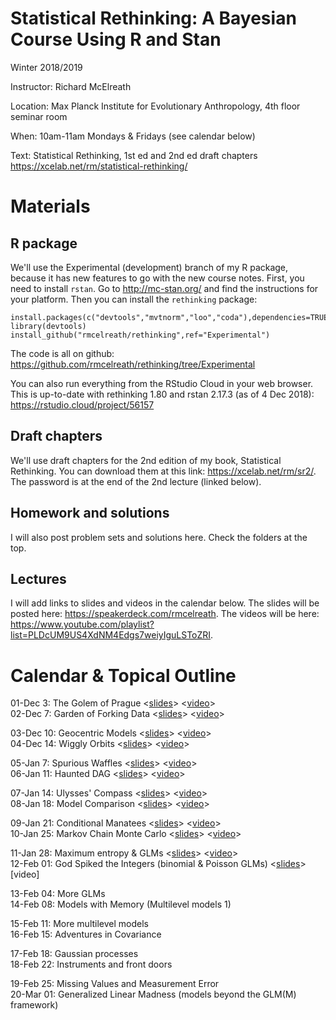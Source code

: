 Statistical Rethinking: A Bayesian Course Using R and Stan
===============

Winter 2018/2019

Instructor: Richard McElreath

Location: Max Planck Institute for Evolutionary Anthropology, 4th floor seminar room

When: 10am-11am Mondays & Fridays (see calendar below)

Text: Statistical Rethinking, 1st ed and 2nd ed draft chapters <https://xcelab.net/rm/statistical-rethinking/>

# Materials

## R package
We'll use the Experimental (development) branch of my R package, because it has new features to go with the new course notes. First, you need to install `rstan`. Go to <http://mc-stan.org/> and find the instructions for your platform. Then you can install the `rethinking` package:
```
install.packages(c("devtools","mvtnorm","loo","coda"),dependencies=TRUE)
library(devtools)
install_github("rmcelreath/rethinking",ref="Experimental")
```
The code is all on github: <https://github.com/rmcelreath/rethinking/tree/Experimental>

You can also run everything from the RStudio Cloud in your web browser. This is up-to-date with rethinking 1.80 and rstan 2.17.3 (as of 4 Dec 2018): <https://rstudio.cloud/project/56157>

## Draft chapters
We'll use draft chapters for the 2nd edition of my book, Statistical Rethinking. You can download them at this link: <https://xcelab.net/rm/sr2/>. The password is at the end of the 2nd lecture (linked below).

## Homework and solutions
I will also post problem sets and solutions here. Check the folders at the top.

## Lectures

I will add links to slides and videos in the calendar below. The slides will be posted here: <https://speakerdeck.com/rmcelreath>. The videos will be here: <https://www.youtube.com/playlist?list=PLDcUM9US4XdNM4Edgs7weiyIguLSToZRI>.

# Calendar & Topical Outline

 
01-Dec 3: The Golem of Prague <[slides](https://speakerdeck.com/rmcelreath/l01-statistical-rethinking-winter-2019)> <[video](https://www.youtube.com/watch?v=4WVelCswXo4)>  
02-Dec 7: Garden of Forking Data <[slides](https://speakerdeck.com/rmcelreath/l02-statistical-rethinking-winter-2019)> <[video](https://www.youtube.com/watch?v=XoVtOAN0htU&list=PLDcUM9US4XdNM4Edgs7weiyIguLSToZRI&index=2)>

03-Dec 10: Geocentric Models <[slides](https://speakerdeck.com/rmcelreath/l03-statistical-rethinking-winter-2019)> <[video](https://youtu.be/h5aPo5wXN8E)>  
04-Dec 14: Wiggly Orbits <[slides](https://speakerdeck.com/rmcelreath/l04-statistical-rethinking-winter-2019)> <[video](https://youtu.be/ENxTrFf9a7c)>  

05-Jan 7: Spurious Waffles <[slides](https://speakerdeck.com/rmcelreath/l05-statistical-rethinking-winter-2019)> <[video](https://www.youtube.com/watch?v=e0tO64mtYMU&index=5&list=PLDcUM9US4XdNM4Edgs7weiyIguLSToZRI)>  
06-Jan 11: Haunted DAG <[slides](https://speakerdeck.com/rmcelreath/l06-statistical-rethinking-winter-2019)> <[video](https://youtu.be/l_7yIUqWBmE)>  

07-Jan 14: Ulysses' Compass <[slides](https://speakerdeck.com/rmcelreath/l07-statistical-rethinking-winter-2019)> <[video](https://youtu.be/0Jc6Kgw5qc0)>  
08-Jan 18: Model Comparison <[slides](https://speakerdeck.com/rmcelreath/l08-statistical-rethinking-winter-2019)> <[video](https://youtu.be/gjrsYDJbRh0)>  

09-Jan 21: Conditional Manatees <[slides](https://speakerdeck.com/rmcelreath/l09-statistical-rethinking-winter-2019)> <[video](https://youtu.be/QhHfo6-Bx8o)>  
10-Jan 25: Markov Chain Monte Carlo <[slides](https://speakerdeck.com/rmcelreath/l10-statistical-rethinking-winter-2019)> <[video](https://youtu.be/v-j0UmWf3Us)>  

11-Jan 28: Maximum entropy & GLMs <[slides](https://speakerdeck.com/rmcelreath/l11-statistical-rethinking-winter-2019)> <[video](https://youtu.be/-4y4X8ELcEM)>  
12-Feb 01: God Spiked the Integers (binomial & Poisson GLMs) <[slides](https://speakerdeck.com/rmcelreath/l12-statistical-rethinking-winter-2019)> [video]  

13-Feb 04: More GLMs  
14-Feb 08: Models with Memory (Multilevel models 1)  

15-Feb 11: More multilevel models  
16-Feb 15: Adventures in Covariance  

17-Feb 18: Gaussian processes  
18-Feb 22: Instruments and front doors  

19-Feb 25: Missing Values and Measurement Error  
20-Mar 01: Generalized Linear Madness (models beyond the GLM(M) framework)  

